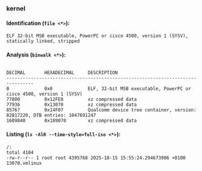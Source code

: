 ### kernel
#### Identification (`file <*>`):
```
ELF 32-bit MSB executable, PowerPC or cisco 4500, version 1 (SYSV), statically linked, stripped
```
#### Analysis (`binwalk <*>`):
```

DECIMAL       HEXADECIMAL     DESCRIPTION
--------------------------------------------------------------------------------
0             0x0             ELF, 32-bit MSB executable, PowerPC or cisco 4500, version 1 (SYSV)
77800         0x12FE8         xz compressed data
77936         0x13070         xz compressed data
85767         0x14F07         Qualcomm device tree container, version: 82817220, DTB entries: 1047691247
1609840       0x189070        xz compressed data
```
#### Listing (`ls -AlR --time-style=full-iso <*>`):
```
/:
total 4104
-rw-r--r-- 1 root root 4395768 2025-10-15 15:55:24.294673906 +0100 13070.vmlinux
```

